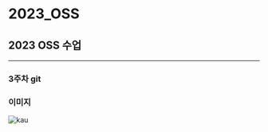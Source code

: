 # 2023_OSS
## 2023 OSS 수업
***
### 3주차 git   
### 이미지   
![kau](https://user-images.githubusercontent.com/76834079/227757953-9818201a-4677-43f3-a8fa-841e634780fa.png)
